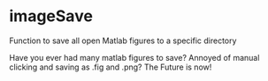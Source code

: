 # imageSave
Function to save all open Matlab figures to a specific directory

Have you ever had many matlab figures to save? 
Annoyed of manual clicking and saving as .fig and .png?
The Future is now!
